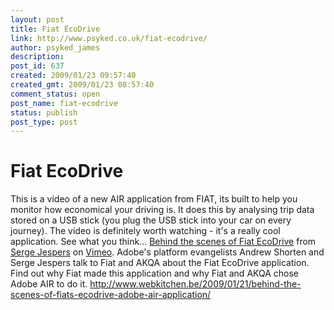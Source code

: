 ```yaml
---
layout: post
title: Fiat EcoDrive
link: http://www.psyked.co.uk/fiat-ecodrive/
author: psyked_james
description: 
post_id: 637
created: 2009/01/23 09:57:40
created_gmt: 2009/01/23 08:57:40
comment_status: open
post_name: fiat-ecodrive
status: publish
post_type: post
---
```


# Fiat EcoDrive

This is a video of a new AIR application from FIAT, its built to help you monitor how economical your driving is. It does this by analysing trip data stored on a USB stick (you plug the USB stick into your car on every journey). The video is definitely worth watching - it's a really cool application. See what you think...  [Behind the scenes of Fiat EcoDrive](http://vimeo.com/) from [Serge Jespers](http://vimeo.com/sjespers) on [Vimeo](http://vimeo.com). Adobe's platform evangelists Andrew Shorten and Serge Jespers talk to Fiat and AKQA about the Fiat EcoDrive application. Find out why Fiat made this application and why Fiat and AKQA chose Adobe AIR to do it. <http://www.webkitchen.be/2009/01/21/behind-the-scenes-of-fiats-ecodrive-adobe-air-application/>